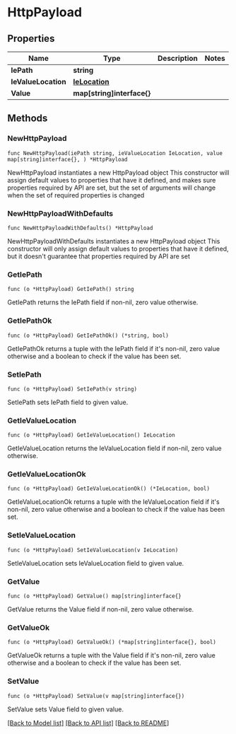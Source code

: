 # HttpPayload

## Properties

Name | Type | Description | Notes
------------ | ------------- | ------------- | -------------
**IePath** | **string** |  | 
**IeValueLocation** | [**IeLocation**](IeLocation.md) |  | 
**Value** | **map[string]interface{}** |  | 

## Methods

### NewHttpPayload

`func NewHttpPayload(iePath string, ieValueLocation IeLocation, value map[string]interface{}, ) *HttpPayload`

NewHttpPayload instantiates a new HttpPayload object
This constructor will assign default values to properties that have it defined,
and makes sure properties required by API are set, but the set of arguments
will change when the set of required properties is changed

### NewHttpPayloadWithDefaults

`func NewHttpPayloadWithDefaults() *HttpPayload`

NewHttpPayloadWithDefaults instantiates a new HttpPayload object
This constructor will only assign default values to properties that have it defined,
but it doesn't guarantee that properties required by API are set

### GetIePath

`func (o *HttpPayload) GetIePath() string`

GetIePath returns the IePath field if non-nil, zero value otherwise.

### GetIePathOk

`func (o *HttpPayload) GetIePathOk() (*string, bool)`

GetIePathOk returns a tuple with the IePath field if it's non-nil, zero value otherwise
and a boolean to check if the value has been set.

### SetIePath

`func (o *HttpPayload) SetIePath(v string)`

SetIePath sets IePath field to given value.


### GetIeValueLocation

`func (o *HttpPayload) GetIeValueLocation() IeLocation`

GetIeValueLocation returns the IeValueLocation field if non-nil, zero value otherwise.

### GetIeValueLocationOk

`func (o *HttpPayload) GetIeValueLocationOk() (*IeLocation, bool)`

GetIeValueLocationOk returns a tuple with the IeValueLocation field if it's non-nil, zero value otherwise
and a boolean to check if the value has been set.

### SetIeValueLocation

`func (o *HttpPayload) SetIeValueLocation(v IeLocation)`

SetIeValueLocation sets IeValueLocation field to given value.


### GetValue

`func (o *HttpPayload) GetValue() map[string]interface{}`

GetValue returns the Value field if non-nil, zero value otherwise.

### GetValueOk

`func (o *HttpPayload) GetValueOk() (*map[string]interface{}, bool)`

GetValueOk returns a tuple with the Value field if it's non-nil, zero value otherwise
and a boolean to check if the value has been set.

### SetValue

`func (o *HttpPayload) SetValue(v map[string]interface{})`

SetValue sets Value field to given value.



[[Back to Model list]](../README.md#documentation-for-models) [[Back to API list]](../README.md#documentation-for-api-endpoints) [[Back to README]](../README.md)


